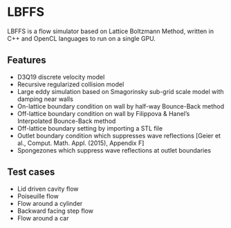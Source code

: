# LBFFS
LBFFS is a flow simulator based on Lattice Boltzmann Method, written in C++ and OpenCL languages to run on a single GPU.

## Features
* D3Q19 discrete velocity model
* Recursive regularized collision model
* Large eddy simulation based on Smagorinsky sub-grid scale model with damping near walls
* On-lattice boundary condition on wall by half-way Bounce-Back method
* Off-lattice boundary condition on wall by Filippova & Hanel’s Interpolated Bounce-Back method
* Off-lattice boundary setting by importing a STL file
* Outlet boundary condition which suppresses wave reflections [Geier et al., Comput. Math. Appl. (2015), Appendix F]
* Spongezones which suppress wave reflections at outlet boundaries

## Test cases
* Lid driven cavity flow
* Poiseuille flow
* Flow around a cylinder
* Backward facing step flow
* Flow around a car
